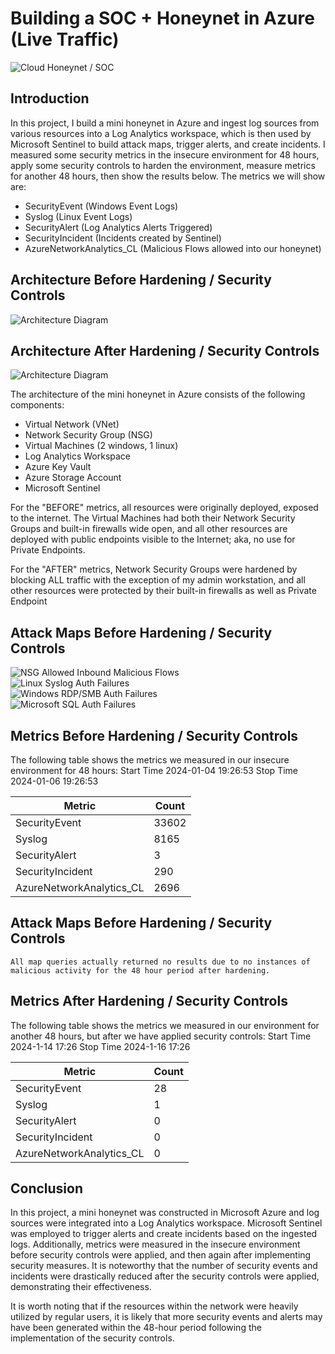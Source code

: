 # Building a SOC + Honeynet in Azure (Live Traffic)
![Cloud Honeynet / SOC](https://imgur.com/a/y4VkXMC)

## Introduction

In this project, I build a mini honeynet in Azure and ingest log sources from various resources into a Log Analytics workspace, which is then used by Microsoft Sentinel to build attack maps, trigger alerts, and create incidents. I measured some security metrics in the insecure environment for 48 hours, apply some security controls to harden the environment, measure metrics for another 48 hours, then show the results below. The metrics we will show are:

- SecurityEvent (Windows Event Logs)
- Syslog (Linux Event Logs)
- SecurityAlert (Log Analytics Alerts Triggered)
- SecurityIncident (Incidents created by Sentinel)
- AzureNetworkAnalytics_CL (Malicious Flows allowed into our honeynet)

## Architecture Before Hardening / Security Controls
![Architecture Diagram](https://i.imgur.com/aBDwnKb.jpg)

## Architecture After Hardening / Security Controls
![Architecture Diagram](https://i.imgur.com/YQNa9Pp.jpg)

The architecture of the mini honeynet in Azure consists of the following components:

- Virtual Network (VNet)
- Network Security Group (NSG)
- Virtual Machines (2 windows, 1 linux)
- Log Analytics Workspace
- Azure Key Vault
- Azure Storage Account
- Microsoft Sentinel

For the "BEFORE" metrics, all resources were originally deployed, exposed to the internet. The Virtual Machines had both their Network Security Groups and built-in firewalls wide open, and all other resources are deployed with public endpoints visible to the Internet; aka, no use for Private Endpoints.

For the "AFTER" metrics, Network Security Groups were hardened by blocking ALL traffic with the exception of my admin workstation, and all other resources were protected by their built-in firewalls as well as Private Endpoint

## Attack Maps Before Hardening / Security Controls
![NSG Allowed Inbound Malicious Flows](https://imgur.com/3Cq22dK)<br>
![Linux Syslog Auth Failures](https://imgur.com/XGdsCTG)<br>
![Windows RDP/SMB Auth Failures](https://imgur.com/Apm75bR)<br>
![Microsoft SQL Auth Failures](https://imgur.com/Apm75bR)<br>


## Metrics Before Hardening / Security Controls

The following table shows the metrics we measured in our insecure environment for 48 hours:
Start Time 2024-01-04 19:26:53
Stop Time 2024-01-06 19:26:53

| Metric                   | Count
| ------------------------ | -----
| SecurityEvent            | 33602
| Syslog                   | 8165
| SecurityAlert            | 3
| SecurityIncident         | 290
| AzureNetworkAnalytics_CL | 2696

## Attack Maps Before Hardening / Security Controls

```All map queries actually returned no results due to no instances of malicious activity for the 48 hour period after hardening.```

## Metrics After Hardening / Security Controls

The following table shows the metrics we measured in our environment for another 48 hours, but after we have applied security controls:
Start Time 2024-1-14 17:26
Stop Time	2024-1-16 17:26

| Metric                   | Count
| ------------------------ | -----
| SecurityEvent            | 28
| Syslog                   | 1
| SecurityAlert            | 0
| SecurityIncident         | 0
| AzureNetworkAnalytics_CL | 0

## Conclusion

In this project, a mini honeynet was constructed in Microsoft Azure and log sources were integrated into a Log Analytics workspace. Microsoft Sentinel was employed to trigger alerts and create incidents based on the ingested logs. Additionally, metrics were measured in the insecure environment before security controls were applied, and then again after implementing security measures. It is noteworthy that the number of security events and incidents were drastically reduced after the security controls were applied, demonstrating their effectiveness.

It is worth noting that if the resources within the network were heavily utilized by regular users, it is likely that more security events and alerts may have been generated within the 48-hour period following the implementation of the security controls.
